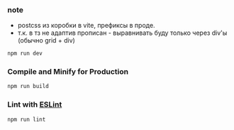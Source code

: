 ### note

- postcss из коробки в vite, префиксы в проде.
- т.к. в тз не адаптив прописан - выравнивать буду только через div'ы (обычно grid + div)

```sh
npm run dev
```

### Compile and Minify for Production

```sh
npm run build
```

### Lint with [ESLint](https://eslint.org/)

```sh
npm run lint
```
